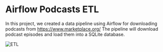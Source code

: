 # Airflow Podcasts ETL

In this project, we created a data pipeline using Airflow for downloading podcasts from https://www.marketplace.org/ 
The pipeline will download podcast episodes and load them into a SQLite database.

![ETL](https://drive.google.com/uc?id=1ssR9ptDjMHvWdBe7rPmr6N6TxYaAj0z3)

